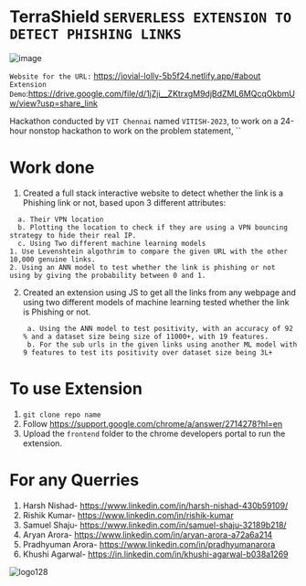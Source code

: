 # TerraShield  ``SERVERLESS EXTENSION TO DETECT PHISHING LINKS`` 
 
 
 ![image](https://user-images.githubusercontent.com/70922932/227709646-0695594a-7673-47dc-8ad5-16f7b35661f3.png)


`Website for the URL:`
  https://jovial-lolly-5b5f24.netlify.app/#about
  ` Extension Demo`:https://drive.google.com/file/d/1jZji__ZKtrxgM9djBdZML6MQcqOkbmUw/view?usp=share_link
  
 
Hackathon conducted by `VIT Chennai` named `VITISH-2023`, to work on a 24-hour nonstop hackathon to work on the problem statement,
  ``
 
# Work done 

1. Created a full stack interactive website to detect whether the link is a Phishing link or not, based upon 3 different attributes:
  ``` 
    a. Their VPN location 
    b. Plotting the location to check if they are using a VPN bouncing strategy to hide their real IP.
    c. Using Two different machine learning models 
1. Use Levenshtein algothrim to compare the given URL with the other 10,000 genuine links.
2. Using an ANN model to test whether the link is phishing or not using by giving the probability between 0 and 1.
   ```    
        
2. Created an extension using JS to get all the links from any webpage and using two different models of machine learning tested whether the link is Phishing or not.
   ```
    a. Using the ANN model to test positivity, with an accuracy of 92 % and a dataset size being size of 11000+, with 19 features.
    b. For the sub urls in the given links using another ML model with 9 features to test its positivity over dataset size being 3L+
   ``` 
    

  
  # To use Extension
  
  1. `git clone repo name`
  2.  Follow https://support.google.com/chrome/a/answer/2714278?hl=en
  3.  Upload the  `frontend` folder to the chrome developers portal to run the extension.
  
  # For any Querries
  1. Harsh Nishad- https://www.linkedin.com/in/harsh-nishad-430b59109/
  2. Rishik Kumar- https://www.linkedin.com/in/rishik-kumar
  3. Samuel Shaju- https://www.linkedin.com/in/samuel-shaju-32189b218/
  4. Aryan Arora- https://www.linkedin.com/in/aryan-arora-a72a6a214
  5. Pradhyuman Arora- https://www.linkedin.com/in/pradhyumanarora
  6. Khushi Agarwal- https://in.linkedin.com/in/khushi-agarwal-b038a1269
    
 ![logo128](https://user-images.githubusercontent.com/70922932/227709534-b6ac3a01-f22f-4e48-a428-5f2113d4883a.jpg)
    
    
